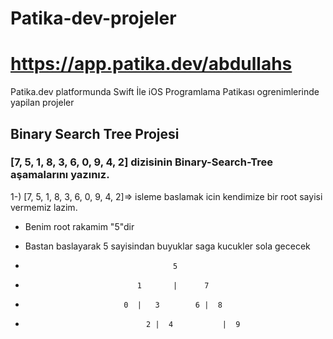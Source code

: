# Patika-dev-projeler 
# https://app.patika.dev/abdullahs

Patika.dev platformunda Swift İle iOS Programlama Patikası ogrenimlerinde yapilan projeler 
## Binary Search Tree Projesi

### [7, 5, 1, 8, 3, 6, 0, 9, 4, 2] dizisinin Binary-Search-Tree aşamalarını yazınız.

1-) [7, 5, 1, 8, 3, 6, 0, 9, 4, 2]=> isleme baslamak icin kendimize bir root sayisi vermemiz lazim. 

* Benim root rakamim "5"dir 
* Bastan baslayarak 5 sayisindan buyuklar saga kucukler sola gececek 


*                                      5                                         
*                              1       |      7                                        
*                           0  |   3        6 |  8                                     
*                                2 |  4           |  9                                  
                                                 
